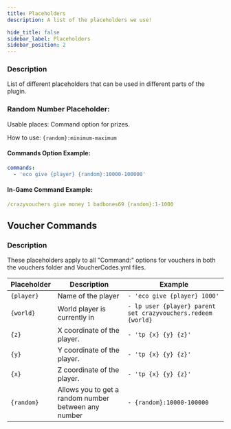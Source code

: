 ```yaml
---
title: Placeholders
description: A list of the placeholders we use!

hide_title: false
sidebar_label: Placeholders
sidebar_position: 2
---
```

### Description
List of different placeholders that can be used in different parts of the plugin.

### Random Number Placeholder:
Usable places: Command option for prizes.

How to use: `{random}:minimum-maximum`

#### Commands Option Example:
```yaml
commands:
  - 'eco give {player} {random}:10000-100000'
```

#### In-Game Command Example:
```yaml
/crazyvouchers give money 1 badbones69 {random}:1-1000
```

## Voucher Commands
### Description
These placeholders apply to all "Command:" options for vouchers in both the vouchers folder and VoucherCodes.yml files.

| Placeholder | Description                                          | Example                                                      |
|-------------|------------------------------------------------------|--------------------------------------------------------------|
| `{player}`  | Name of the player                                   | `- 'eco give {player} 1000'`                                 |
| `{world}`   | World player is currently in                         | `- lp user {player} parent set crazyvouchers.redeem {world}` |
| `{z}`       | X coordinate of the player.                          | `- 'tp {x} {y} {z}'`                                         |
| `{y}`       | Y coordinate of the player.                          | `- 'tp {x} {y} {z}'`                                         |
| `{x}`       | Z coordinate of the player.                          | `- 'tp {x} {y} {z}'`                                         |
| `{random}`  | Allows you to get a random number between any number | `- {random}:10000-100000`                                    |